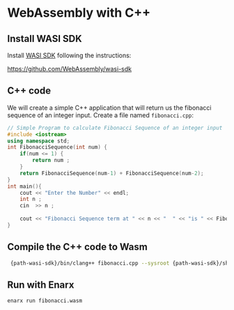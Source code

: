 # WebAssembly with C++

## Install WASI SDK

Install [WASI SDK](https://github.com/WebAssembly/wasi-sdk/) following the instructions:

https://github.com/WebAssembly/wasi-sdk

## C++ code

We will create a simple C++ application that will return us the fibonacci sequence of an integer input. Create a file named `fibonacci.cpp`:

```cpp
// Simple Program to calculate Fibonacci Sequence of an integer input
#include <iostream>
using namespace std;
int FibonacciSequence(int num) {
    if(num <= 1) {
        return num ;
    }
    return FibonacciSequence(num-1) + FibonacciSequence(num-2);
}
int main(){
    cout << "Enter the Number" << endl;
    int n ;
    cin  >> n ;
    
    cout << "Fibonacci Sequence term at " << n << "  " << "is " << FibonacciSequence(n) << endl;
}
```

## Compile the C++ code to Wasm

```bash
 {path-wasi-sdk}/bin/clang++ fibonacci.cpp --sysroot {path-wasi-sdk}/share/wasi-sysroot/ -o fibonacci.wasm
```

## Run with Enarx

```bash
enarx run fibonacci.wasm
```
